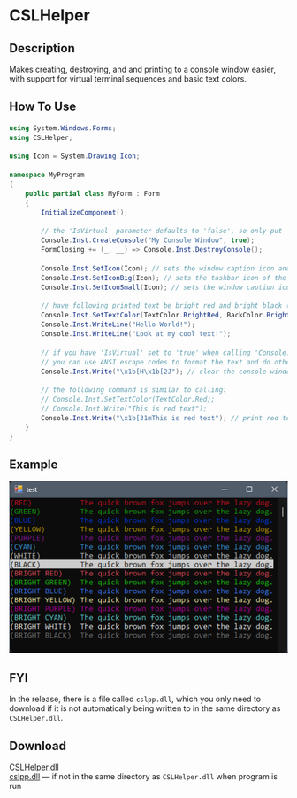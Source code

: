 # CSLHelper
## Description
Makes creating, destroying, and and printing to a console window easier, with support for virtual terminal sequences and basic text colors.

## How To Use
```csharp
using System.Windows.Forms;
using CSLHelper;

using Icon = System.Drawing.Icon;

namespace MyProgram
{
    public partial class MyForm : Form
    {
        InitializeComponent();

        // the 'IsVirtual' parameter defaults to 'false', so only put 'true' here if you want it enabled
        Console.Inst.CreateConsole("My Console Window", true);
        FormClosing += (_, __) => Console.Inst.DestroyConsole();

        Console.Inst.SetIcon(Icon); // sets the window caption icon and the taskbar icon of the console window
        Console.Inst.SetIconBig(Icon); // sets the taskbar icon of the console window
        Console.Inst.SetIconSmall(Icon); // sets the window caption icon of the console window

        // have following printed text be bright red and bright black (aka gray)
        Console.Inst.SetTextColor(TextColor.BrightRed, BackColor.BrightBlack);
        Console.Inst.WriteLine("Hello World!");
        Console.Inst.WriteLine("Look at my cool text!");

        // if you have 'IsVirtual' set to 'true' when calling 'Console.Inst.CreateConsole',
        // you can use ANSI escape codes to format the text and do other manipulations with the console window
        Console.Inst.Write("\x1b[H\x1b[2J"); // clear the console window

        // the following command is similar to calling:
        // Console.Inst.SetTextColor(TextColor.Red);
        // Console.Inst.Write("This is red text");
        Console.Inst.Write("\x1b[31mThis is red text"); // print red text
    }
}
```

## Example
![](image.png)

## FYI
In the release, there is a file called `cslpp.dll`, which you only need to download if it is not automatically being written to in the same directory as `CSLHelper.dll`.

## Download
[CSLHelper.dll](https://github.com/Lexz-08/CSLHelper/releases/latest/download/CSLHelper.dll)<br/>
[cslpp.dll](https://github.com/Lexz-08/CSLHelper/releases/latest/download/cslpp.dll) — if not in the same directory as `CSLHelper.dll` when program is run

